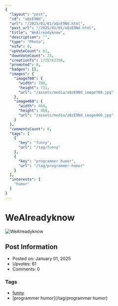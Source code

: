 ```yaml
---
{
  "layout": "post",
  "id": "aQzE9Nd",
  "url": "/2025/01/01/aQzE9Nd.html",
  "post_url": "/2025/01/01/aQzE9Nd.html",
  "title": "WeAlreadyknow",
  "description": "",
  "type": "Photo",
  "nsfw": 0,
  "upVoteCount": 61,
  "downVoteCount": 23,
  "creationTs": 1735743798,
  "promoted": 0,
  "badges": [],
  "images": {
    "image700": {
      "width": 700,
      "height": 731,
      "url": "/assets/media/aQzE9Nd_image700.jpg"
    },
    "image460": {
      "width": 460,
      "height": 480,
      "url": "/assets/media/aQzE9Nd_image460.jpg"
    }
  },
  "commentsCount": 0,
  "tags": [
    {
      "key": "funny",
      "url": "/tag/funny"
    },
    {
      "key": "programmer humor",
      "url": "/tag/programmer-humor"
    }
  ],
  "interests": [
    "humor"
  ]
}
---
```


# WeAlreadyknow

![WeAlreadyknow](/assets/media/aQzE9Nd_image700.jpg)

## Post Information

- Posted on: January 01, 2025
- Upvotes: 61
- Comments: 0

### Tags

- [funny](/tag/funny)
- [programmer humor](/tag/programmer humor)
